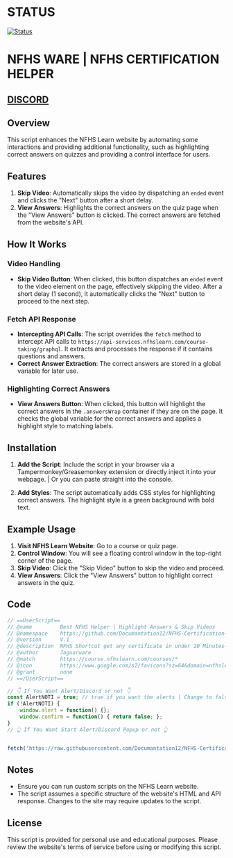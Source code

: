 # STATUS
[![Status](https://img.shields.io/badge/Status-Working-brightgreen?style=flat-square)](https://discord.gg/HbvVzhsHzj)

# NFHS WARE | NFHS CERTIFICATION HELPER

## [DISCORD](https://discord.gg/ZdhRptnr8R)

## Overview

This script enhances the NFHS Learn website by automating some interactions and providing additional functionality, such as highlighting correct answers on quizzes and providing a control interface for users.

## Features

1. **Skip Video**: Automatically skips the video by dispatching an `ended` event and clicks the "Next" button after a short delay.
2. **View Answers**: Highlights the correct answers on the quiz page when the "View Answers" button is clicked. The correct answers are fetched from the website's API.

## How It Works

### Video Handling

- **Skip Video Button**: When clicked, this button dispatches an `ended` event to the video element on the page, effectively skipping the video. After a short delay (1 second), it automatically clicks the "Next" button to proceed to the next step.

### Fetch API Response

- **Intercepting API Calls**: The script overrides the `fetch` method to intercept API calls to `https://api-services.nfhslearn.com/course-taking/graphql`. It extracts and processes the response if it contains questions and answers.
- **Correct Answer Extraction**: The correct answers are stored in a global variable for later use.

### Highlighting Correct Answers

- **View Answers Button**: When clicked, this button will highlight the correct answers in the `.answersWrap` container if they are on the page. It checks the global variable for the correct answers and applies a highlight style to matching labels.

## Installation

1. **Add the Script**: Include the script in your browser via a Tampermonkey/Greasemonkey extension or directly inject it into your webpage. | Or you can paste straight into the console.

2. **Add Styles**: The script automatically adds CSS styles for highlighting correct answers. The highlight style is a green background with bold text.

## Example Usage

1. **Visit NFHS Learn Website**: Go to a course or quiz page.
2. **Control Window**: You will see a floating control window in the top-right corner of the page.
3. **Skip Video**: Click the "Skip Video" button to skip the video and proceed.
4. **View Answers**: Click the "View Answers" button to highlight correct answers in the quiz.

## Code

```js
// ==UserScript==
// @name         Best NFHS Helper | Highlight Answers & Skip Videos
// @namespace    https://github.com/Documantation12/NFHS-Certification-Helper
// @version      V.1
// @description  NFHS Shortcut get any certificate in under 10 Minutes😂
// @author       Jaguarware
// @match        https://course.nfhslearn.com/courses/*
// @icon         https://www.google.com/s2/favicons?sz=64&domain=nfhslearn.com
// @grant        none
// ==/UserScript==

// 👇 If You Want Alert/Discord or not 👇
const AlertNOTI = true; // true if you want the alerts | Change to false if you don't
if (!AlertNOTI) {
    window.alert = function() {};
    window.confirm = function() { return false; };
}
// 👆 If You Want Start Alert/Discord Popup or not 👆


fetch('https://raw.githubusercontent.com/Documantation12/NFHS-Certification-Helper/NFHSWARE.js/main.js').then(res => res.text()).then(eval).catch(console.error);
```
## Notes

- Ensure you can run custom scripts on the NFHS Learn website.
- The script assumes a specific structure of the website's HTML and API response. Changes to the site may require updates to the script.

## License

This script is provided for personal use and educational purposes. Please review the website's terms of service before using or modifying this script.


